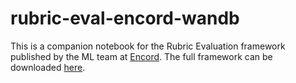 # rubric-eval-encord-wandb

This is a companion notebook for the Rubric Evaluation framework published by the ML team at [Encord](https://encord.com/?utm_source=github). 
The full framework can be downloaded [here](https://encord.com/rubric-evaluation-generative-ai-assessment/?utm_source=github).
